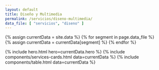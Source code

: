 ```yaml
---
layout: default
title: Diseño y Multimedia
permalink: /servicios/diseno-multimedia/
data_file: [ "servicios", "diseno" ]
---
```

{% assign currentData = site.data %}
{% for segment in page.data_file %}
  {% assign currentData = currentData[segment] %}
{% endfor %}

{% include hero.html hero=currentData.hero %}
{% include components/services-cards.html data=currentData %}
{% include components/table.html data=currentData %}